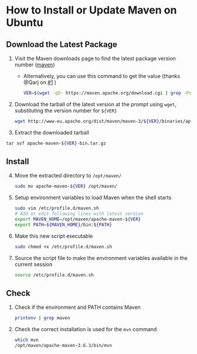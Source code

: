 # How to Install or Update Maven on Ubuntu

## Download the Latest Package

1. Visit the Maven downloads page to find the latest package version number ([maven][maven])

    - Alternatively, you can use this command to get the value (thanks @Qarj on [#1][issue-1] )
      ```bash
      VER=$(wget -qO- https://maven.apache.org/download.cgi | grep -Po "(?<=Apache Maven )[^ ]+(?= is the latest)")
      ```

2. Download the tarball of the latest version at the prompt using `wget`, substituting the version number for `${VER}`
    ```bash
    wget http://www-eu.apache.org/dist/maven/maven-3/${VER}/binaries/apache-maven-${VER}-bin.tar.gz
    ```
3. Extract the downloaded tarball
  ```bash
  tar xvf apache-maven-${VER}-bin.tar.gz
  ```

## Install

4. Move the extracted directory to `/opt/maven/`
    ```bash
    sudo mv apache-maven-${VER} /opt/maven/
    ```
5. Setup environment variables to load Maven when the shell starts
    ```bash
    sudo vim /etc/profile.d/maven.sh
    # Add or edit following lines with latest version
    export MAVEN_HOME=/opt/maven/apache-maven-${VER}
    export PATH=${MAVEN_HOME}/bin:${PATH}
    ```
6. Make this new script executable
    ```bash
    sudo chmod +x /etc/profile.d/maven.sh
    ```
7. Source the script file to make the environment variables available in the current session
    ```bash
    source /etc/profile.d/maven.sh
    ```

## Check

1. Check if the environment and PATH contains Maven
    ```bash
    printenv | grep maven
    ```
2. Check the correct installation is used for the `mvn` command
    ```bash
    which mvn
    /opt/maven/apache-maven-3.6.3/bin/mvn
    ```

[maven]: https://maven.apache.org/download.cgi
[issue-1]: https://github.com/wolf99/dotfiles/issues/1